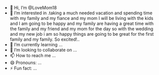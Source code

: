 - 👋 Hi, I’m @LoveMom18
- 👀 I’m interested in .taking a much needed vacation and spending time with my family and my fiance and my mom I will be living with the kids and I am going to be happy and my family are having a great time with the family and my friend and my mom for the day so with the wedding and my new job i am so happy things are going to be great for the first family and my family. So excited!..
- 🌱 I’m currently learning ...
- 💞️ I’m looking to collaborate on ...
- 📫 How to reach me ...
- 😄 Pronouns: ...
- ⚡ Fun fact: ...

<!---
LoveMom18/LoveMom18 is a ✨ special ✨ repository because its `README.md` (this file) appears on your GitHub profile.
You can click the Preview link to take a look at your changes.
--->
